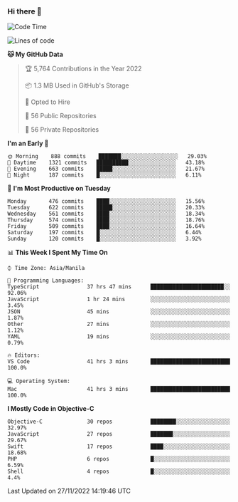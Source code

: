 ### Hi there 👋

<!--START_SECTION:waka-->
![Code Time](http://img.shields.io/badge/Code%20Time-3%2C421%20hrs%2033%20mins-blue)

![Lines of code](https://img.shields.io/badge/From%20Hello%20World%20I%27ve%20Written-2%20Million%20lines%20of%20code-blue)

**🐱 My GitHub Data** 

> 🏆 5,764 Contributions in the Year 2022
 > 
> 📦 1.3 MB Used in GitHub's Storage 
 > 
> 💼 Opted to Hire
 > 
> 📜 56 Public Repositories 
 > 
> 🔑 56 Private Repositories  
 > 
**I'm an Early 🐤** 

```text
🌞 Morning    888 commits    ███████░░░░░░░░░░░░░░░░░░   29.03% 
🌆 Daytime    1321 commits   ██████████░░░░░░░░░░░░░░░   43.18% 
🌃 Evening    663 commits    █████░░░░░░░░░░░░░░░░░░░░   21.67% 
🌙 Night      187 commits    █░░░░░░░░░░░░░░░░░░░░░░░░   6.11%

```
📅 **I'm Most Productive on Tuesday** 

```text
Monday       476 commits    ████░░░░░░░░░░░░░░░░░░░░░   15.56% 
Tuesday      622 commits    █████░░░░░░░░░░░░░░░░░░░░   20.33% 
Wednesday    561 commits    ████░░░░░░░░░░░░░░░░░░░░░   18.34% 
Thursday     574 commits    ████░░░░░░░░░░░░░░░░░░░░░   18.76% 
Friday       509 commits    ████░░░░░░░░░░░░░░░░░░░░░   16.64% 
Saturday     197 commits    █░░░░░░░░░░░░░░░░░░░░░░░░   6.44% 
Sunday       120 commits    █░░░░░░░░░░░░░░░░░░░░░░░░   3.92%

```


📊 **This Week I Spent My Time On** 

```text
⌚︎ Time Zone: Asia/Manila

💬 Programming Languages: 
TypeScript               37 hrs 47 mins      ███████████████████████░░   92.06% 
JavaScript               1 hr 24 mins        ░░░░░░░░░░░░░░░░░░░░░░░░░   3.45% 
JSON                     45 mins             ░░░░░░░░░░░░░░░░░░░░░░░░░   1.87% 
Other                    27 mins             ░░░░░░░░░░░░░░░░░░░░░░░░░   1.12% 
YAML                     19 mins             ░░░░░░░░░░░░░░░░░░░░░░░░░   0.79%

🔥 Editors: 
VS Code                  41 hrs 3 mins       █████████████████████████   100.0%

💻 Operating System: 
Mac                      41 hrs 3 mins       █████████████████████████   100.0%

```

**I Mostly Code in Objective-C** 

```text
Objective-C              30 repos            ████████░░░░░░░░░░░░░░░░░   32.97% 
JavaScript               27 repos            ███████░░░░░░░░░░░░░░░░░░   29.67% 
Swift                    17 repos            ████░░░░░░░░░░░░░░░░░░░░░   18.68% 
PHP                      6 repos             █░░░░░░░░░░░░░░░░░░░░░░░░   6.59% 
Shell                    4 repos             █░░░░░░░░░░░░░░░░░░░░░░░░   4.4%

```



 Last Updated on 27/11/2022 14:19:46 UTC
<!--END_SECTION:waka-->


<!--
**rad182/rad182** is a ✨ _special_ ✨ repository because its `README.md` (this file) appears on your GitHub profile.

Here are some ideas to get you started:

- 🔭 I’m currently working on ...
- 🌱 I’m currently learning ...
- 👯 I’m looking to collaborate on ...
- 🤔 I’m looking for help with ...
- 💬 Ask me about ...
- 📫 How to reach me: ...
- 😄 Pronouns: ...
- ⚡ Fun fact: ...
-->
